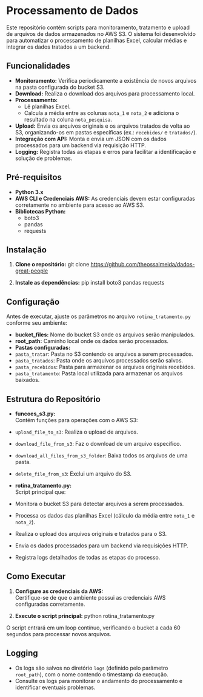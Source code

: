 # Processamento de Dados

Este repositório contém scripts para monitoramento, tratamento e upload de arquivos de dados armazenados no AWS S3. O sistema foi desenvolvido para automatizar o processamento de planilhas Excel, calcular médias e integrar os dados tratados a um backend.

## Funcionalidades

- **Monitoramento:** Verifica periodicamente a existência de novos arquivos na pasta configurada do bucket S3.
- **Download:** Realiza o download dos arquivos para processamento local.
- **Processamento:** 
  - Lê planilhas Excel.
  - Calcula a média entre as colunas `nota_1` e `nota_2` e adiciona o resultado na coluna `nota_pesquisa`.
- **Upload:** Envia os arquivos originais e os arquivos tratados de volta ao S3, organizando-os em pastas específicas (ex.: `recebidos/` e `tratados/`).
- **Integração com API:** Monta e envia um JSON com os dados processados para um backend via requisição HTTP.
- **Logging:** Registra todas as etapas e erros para facilitar a identificação e solução de problemas.

## Pré-requisitos

- **Python 3.x**
- **AWS CLI e Credenciais AWS:** As credenciais devem estar configuradas corretamente no ambiente para acesso ao AWS S3.
- **Bibliotecas Python:**  
  - boto3  
  - pandas  
  - requests

## Instalação

1. **Clone o repositório:**
git clone https://github.com/theossalmeida/dados-great-people


2. **Instale as dependências:**
pip install boto3 pandas requests


## Configuração

Antes de executar, ajuste os parâmetros no arquivo `rotina_tratamento.py` conforme seu ambiente:

- **bucket_files:** Nome do bucket S3 onde os arquivos serão manipulados.
- **root_path:** Caminho local onde os dados serão processados.
- **Pastas configuradas:**
- `pasta_tratar`: Pasta no S3 contendo os arquivos a serem processados.
- `pasta_tratados`: Pasta onde os arquivos processados serão salvos.
- `pasta_recebidos`: Pasta para armazenar os arquivos originais recebidos.
- `pasta_tratamento`: Pasta local utilizada para armazenar os arquivos baixados.

## Estrutura do Repositório

- **funcoes_s3.py:**  
Contém funções para operações com o AWS S3:
- `upload_file_to_s3`: Realiza o upload de arquivos.
- `download_file_from_s3`: Faz o download de um arquivo específico.
- `download_all_files_from_s3_folder`: Baixa todos os arquivos de uma pasta.
- `delete_file_from_s3`: Exclui um arquivo do S3.

- **rotina_tratamento.py:**  
Script principal que:
- Monitora o bucket S3 para detectar arquivos a serem processados.
- Processa os dados das planilhas Excel (cálculo da média entre `nota_1` e `nota_2`).
- Realiza o upload dos arquivos originais e tratados para o S3.
- Envia os dados processados para um backend via requisições HTTP.
- Registra logs detalhados de todas as etapas do processo.

## Como Executar

1. **Configure as credenciais da AWS:**  
Certifique-se de que o ambiente possui as credenciais AWS configuradas corretamente.

2. **Execute o script principal:**
python rotina_tratamento.py

O script entrará em um loop contínuo, verificando o bucket a cada 60 segundos para processar novos arquivos.

## Logging

- Os logs são salvos no diretório `logs` (definido pelo parâmetro `root_path`), com o nome contendo o timestamp da execução.
- Consulte os logs para monitorar o andamento do processamento e identificar eventuais problemas.
